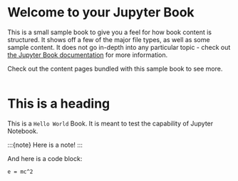 # Welcome to your Jupyter Book

This is a small sample book to give you a feel for how book content is
structured.
It shows off a few of the major file types, as well as some sample content.
It does not go in-depth into any particular topic - check out [the Jupyter Book documentation](https://jupyterbook.org) for more information.

Check out the content pages bundled with this sample book to see more.

```{tableofcontents}
```

# This is a heading

This is a `Hello World` Book. It is meant to test the capability of Jupyter Notebook.


:::{note}
Here is a note!
:::

And here is a code block:

```
e = mc^2
```